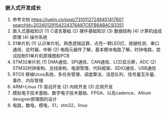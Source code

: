 ### 嵌入式开发成长

1. 参考文档
   https://juejin.cn/post/7310112724945141760?searchId=20240129154224376A87CEFB6ABAC93351
2. 嵌入式基础知识
   (1) C语言基础
   (2) 硬件基础知识
   (3) 数据结构
   (4) 计算机组成原理
   (4) 操作系统
3. 51单片机
   (1) 认识单片机、熟悉逻辑运算、点亮一颗LED灯、按键检测、串口通信、定时器、中断
   (2) 电阻元器件了解，基本模块电路了解，时钟电路，尝试绘制51单片机原理图和PCB
4. STM32单片机
   (1) DMA通信、SPI通信、CAN通信、LCD显示屏，ADC
   (2) STM32时钟架构、总线架构、电源管理、代码框架、SDIO通信、USB通信
5. RTOS
   移植Ucos系统、多任务管理、调度算法、消息队列、信号量互斥量、事件、内存管理
6. ARM+Linux
   (1) 驱动开发
   (2) 内核开发
   (3) 应用开发
7. 模拟电子技术基础、数字电子技术基础、FPGA、以及cadence、Altium designer原理图的设计
8. 电路，数电，模电，51，stm32，linux